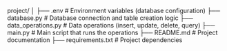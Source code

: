 project/ │ ├── .env # Environment variables (database configuration) ├── database.py # Database connection and table creation logic ├── data_operations.py # Data operations (insert, update, delete, query) ├── main.py # Main script that runs the operations ├── README.md # Project documentation ├── requirements.txt # Project dependencies
